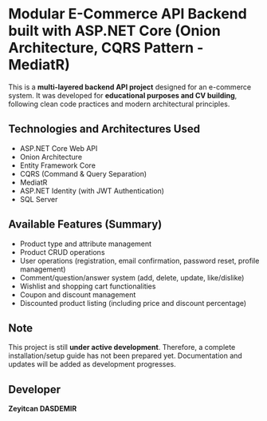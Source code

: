 # Modular E-Commerce API Backend built with ASP.NET Core (Onion Architecture, CQRS Pattern - MediatR)

This is a **multi-layered backend API project** designed for an e-commerce system. It was developed for **educational purposes and CV building**, following clean code practices and modern architectural principles.

## Technologies and Architectures Used

- ASP.NET Core Web API  
- Onion Architecture  
- Entity Framework Core  
- CQRS (Command & Query Separation)  
- MediatR  
- ASP.NET Identity (with JWT Authentication)  
- SQL Server  

## Available Features (Summary)

- Product type and attribute management  
- Product CRUD operations  
- User operations (registration, email confirmation, password reset, profile management)  
- Comment/question/answer system (add, delete, update, like/dislike)  
- Wishlist and shopping cart functionalities  
- Coupon and discount management  
- Discounted product listing (including price and discount percentage)

## Note

This project is still **under active development**. Therefore, a complete installation/setup guide has not been prepared yet. Documentation and updates will be added as development progresses.

## Developer

**Zeyitcan DASDEMIR**

